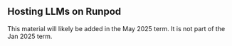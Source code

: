 ## Hosting LLMs on Runpod

This material will likely be added in the May 2025 term. It is not part of the Jan 2025 term.
